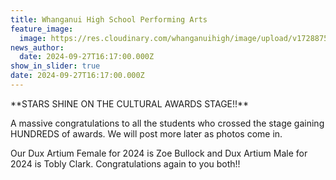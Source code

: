 ```yaml
---
title: Whanganui High School Performing Arts
feature_image:
  image: https://res.cloudinary.com/whanganuihigh/image/upload/v1728875797/News/DUX_Zoe_Bullock_and_Toby_Clark.jpg
news_author:
  date: 2024-09-27T16:17:00.000Z
show_in_slider: true
date: 2024-09-27T16:17:00.000Z
---
```

\*\*STARS SHINE ON THE CULTURAL AWARDS STAGE!!\*\*

A massive congratulations to all the students who crossed the stage gaining HUNDREDS of awards. We will post more later as photos come in. 

Our Dux Artium Female for 2024 is Zoe Bullock and Dux Artium Male for 2024 is Tobly Clark. Congratulations again to you both!!
